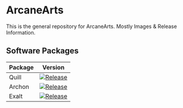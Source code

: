 # ArcaneArts
This is the general repository for ArcaneArts. Mostly Images & Release Information.

## Software Packages

| Package | Version                                                                                        |
|---------|------------------------------------------------------------------------------------------------|
| Quill   | [![Release](https://jitpack.io/v/ArcaneArts/Quill.svg)](https://github.com/ArcaneArts/Quill)   |
| Archon  | [![Release](https://jitpack.io/v/ArcaneArts/Archon.svg)](https://github.com/ArcaneArts/Archon) |
| Exalt   | [![Release](https://jitpack.io/v/ArcaneArts/Exalt.svg)](https://github.com/ArcaneArts/Exalt)   |

